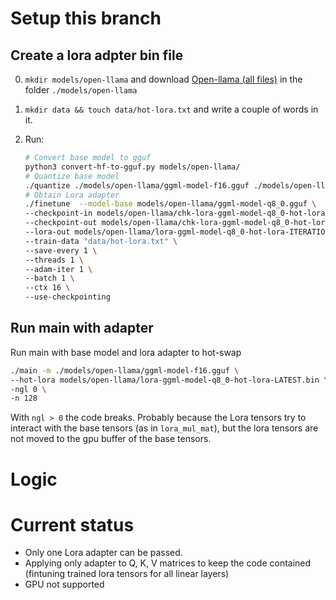 # Setup this branch

## Create a lora adpter bin file

0. `mkdir models/open-llama` and download [Open-llama  (all files)](https://huggingface.co/openlm-research/open_llama_3b_v2/tree/main) in the folder `./models/open-llama`

2. `mkdir data && touch data/hot-lora.txt` and write a couple of words in it.

3. Run:
    ```bash
    # Convert base model to gguf
    python3 convert-hf-to-gguf.py models/open-llama/
    # Quantize base model
    ./quantize ./models/open-llama/ggml-model-f16.gguf ./models/open-llama/ggml-model-q8_0.gguf Q8_0
    # Obtain Lora adapter
    ./finetune  --model-base models/open-llama/ggml-model-q8_0.gguf \
    --checkpoint-in models/open-llama/chk-lora-ggml-model-q8_0-hot-lora-LATEST.gguf \
    --checkpoint-out models/open-llama/chk-lora-ggml-model-q8_0-hot-lora-ITERATION.gguf \
    --lora-out models/open-llama/lora-ggml-model-q8_0-hot-lora-ITERATION.bin \
    --train-data "data/hot-lora.txt" \
    --save-every 1 \
    --threads 1 \
    --adam-iter 1 \
    --batch 1 \
    --ctx 16 \
    --use-checkpointing
    ```

## Run main with adapter

Run main with base model and lora adapter to hot-swap
```bash
./main -m ./models/open-llama/ggml-model-f16.gguf \
--hot-lora models/open-llama/lora-ggml-model-q8_0-hot-lora-LATEST.bin \
-ngl 0 \
-n 128
```

With `ngl > 0` the code breaks. Probably because the Lora tensors try to interact with the base tensors (as in `lora_mul_mat`), but the lora tensors are not moved to the gpu buffer of the base tensors.

# Logic




# Current status

- Only one Lora adapter can be passed. 
- Applying only adapter to Q, K, V matrices to keep the code contained (fintuning trained lora tensors for all linear layers)
- GPU not supported